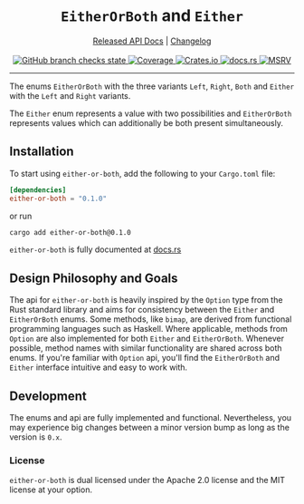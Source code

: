 <!-- spell-checker: ignore fixt binstall libtest eprintln usize Gjengset -->
<!-- markdownlint-disable MD041 MD033 -->

<h1 align="center"><code>EitherOrBoth</code> and <code>Either</code></h1>

<div align="center">
    <a href="https://docs.rs/crate/either-or-both/">Released API Docs</a>
    |
    <a href="https://github.com/gamma0987/either-or-both/blob/main/CHANGELOG.md">Changelog</a>
</div>
<br>
<div align="center">
    <a href="https://github.com/gamma0987/either-or-both/actions/workflows/cicd.yml">
        <img
        src="https://github.com/gamma0987/either-or-both/actions/workflows/cicd.yml/badge.svg"
        alt="GitHub branch checks state"/>
    </a>
    <a href="https://codecov.io/gh/gamma0987/either-or-both" >
         <img
         src="https://codecov.io/gh/gamma0987/either-or-both/graph/badge.svg?token=GHG1BMO029"
         alt="Coverage"/>
     </a>
    <a href="https://crates.io/crates/either-or-both">
        <img src="https://img.shields.io/crates/v/either-or-both.svg" alt="Crates.io"/>
    </a>
    <a href="https://docs.rs/either-or-both/">
        <img src="https://docs.rs/either-or-both/badge.svg" alt="docs.rs"/>
    </a>
    <a href="https://github.com/rust-lang/rust">
        <img src="https://img.shields.io/badge/MSRV-1.63.0-brightgreen" alt="MSRV"/>
    </a>
</div>
<hr>

The enums `EitherOrBoth` with the three variants `Left`, `Right`, `Both` and
`Either` with the `Left` and `Right` variants.

The `Either` enum represents a value with two possibilities and `EitherOrBoth`
represents values which can additionally be both present simultaneously.

## Installation

To start using `either-or-both`, add the following to your `Cargo.toml` file:

```toml
[dependencies]
either-or-both = "0.1.0"
```

or run

```bash
cargo add either-or-both@0.1.0
```

`either-or-both` is fully documented at [docs.rs](https://docs.rs/crate/either-or-both)

## Design Philosophy and Goals

The api for `either-or-both` is heavily inspired by the `Option` type from the
Rust standard library and aims for consistency between the `Either` and
`EitherOrBoth` enums. Some methods, like `bimap`, are derived from functional
programming languages such as Haskell. Where applicable, methods from `Option`
are also implemented for both `Either` and `EitherOrBoth`. Whenever possible,
method names with similar functionality are shared across both enums. If you're
familiar with `Option` api, you'll find the `EitherOrBoth` and `Either`
interface intuitive and easy to work with.

## Development

The enums and api are fully implemented and functional. Nevertheless, you may
experience big changes between a minor version bump as long as the version is
`0.x`.

### License

`either-or-both` is dual licensed under the Apache 2.0 license and the MIT license
at your option.
